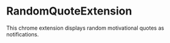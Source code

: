 # RandomQuoteExtension
This chrome extension displays random motivational quotes as notifications. 
